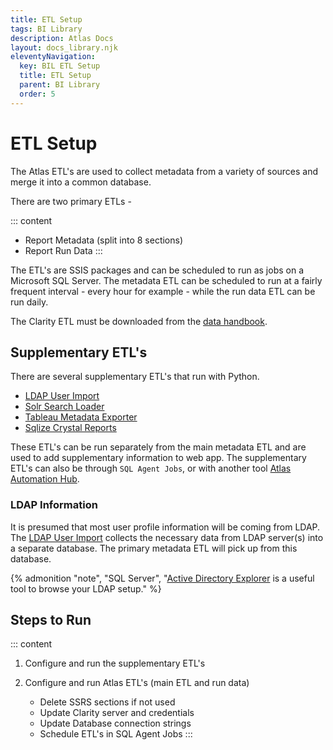 ```yaml
---
title: ETL Setup
tags: BI Library
description: Atlas Docs
layout: docs_library.njk
eleventyNavigation:
  key: BIL ETL Setup
  title: ETL Setup
  parent: BI Library
  order: 5
---
```


# ETL Setup

The Atlas ETL's are used to collect metadata from a variety of sources and merge it into a common database.

There are two primary ETLs -

::: content
- Report Metadata (split into 8 sections)
- Report Run Data
:::

The ETL's are SSIS packages and can be scheduled to run as jobs on a Microsoft SQL Server. The metadata ETL can be scheduled to run at a fairly frequent interval - every hour for example - while the run data ETL can be run daily.

The Clarity ETL must be downloaded from the [data handbook](https://datahandbook.epic.com/Reports/Details/9000648).

## Supplementary ETL's

There are several supplementary ETL's that run with Python.

- [LDAP User Import](https://github.com/atlas-bi/atlas-bi-libaray-etl/tree/master/LDAP)
- [Solr Search Loader](https://github.com/atlas-bi/Solr-Search-ETL)
- [Tableau Metadata Exporter](https://github.com/atlas-bi/Tableau-Metadata-Exporter)
- [Sqlize Crystal Reports](https://github.com/atlas-bi/Sqlize-Crystal-Reports)

These ETL's can be run separately from the main metadata ETL and are used to add supplementary information to web app. The supplementary ETL's can also be through `SQL Agent Jobs`, or with another tool [Atlas Automation Hub](/docs/automation_hub/).

### LDAP Information

It is presumed that most user profile information will be coming from LDAP. The [LDAP User Import](https://github.com/atlas-bi/atlas-bi-libaray-etl/tree/master/LDAP) collects the necessary data from LDAP server(s) into a separate database. The primary metadata ETL will pick up from this database.

{% admonition
   "note",
   "SQL Server",
   "[Active Directory Explorer](https://docs.microsoft.com/en-us/sysinternals/downloads/adexplorer) is a useful tool to browse your LDAP setup."
%}

## Steps to Run

::: content
1. Configure and run the supplementary ETL's
2. Configure and run Atlas ETL's (main ETL and run data)

   - Delete SSRS sections if not used
   - Update Clarity server and credentials
   - Update Database connection strings
   - Schedule ETL's in SQL Agent Jobs
:::
